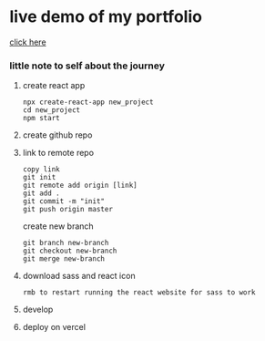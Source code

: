 # live demo of my portfolio

[click here](https://portfolio2-azure-eight.vercel.app/)

### little note to self about the journey

1. create react app
   ```
   npx create-react-app new_project
   cd new_project
   npm start
   ```
2. create github repo

3. link to remote repo
   ```
   copy link
   git init
   git remote add origin [link]
   git add .
   git commit -m "init"
   git push origin master
   ```
   create new branch
   ```
   git branch new-branch
   git checkout new-branch
   git merge new-branch
   ```
4. download sass and react icon
    ```
    rmb to restart running the react website for sass to work
    ```
5. develop
6. deploy on vercel
